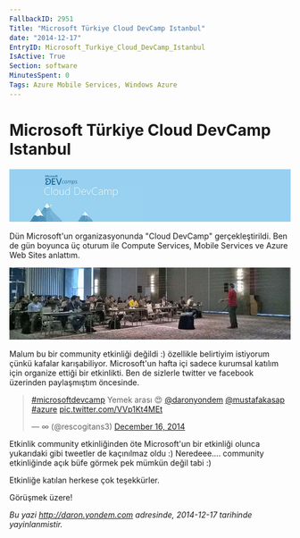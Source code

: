```yaml
---
FallbackID: 2951
Title: "Microsoft Türkiye Cloud DevCamp Istanbul"
date: "2014-12-17"
EntryID: Microsoft_Turkiye_Cloud_DevCamp_Istanbul
IsActive: True
Section: software
MinutesSpent: 0
Tags: Azure Mobile Services, Windows Azure
---
```

# Microsoft Türkiye Cloud DevCamp Istanbul
![](media/Microsoft_Turkiye_Cloud_DevCamp_Istanbul/devcamp.jpg)

Dün Microsoft'un organizasyonunda "Cloud DevCamp" gerçekleştirildi. Ben de gün boyunca üç oturum ile Compute Services, Mobile Services ve Azure Web Sites anlattım. 

![](media/Microsoft_Turkiye_Cloud_DevCamp_Istanbul/azurecamp.jpg)

Malum bu bir community etkinliği değildi :) özellikle belirtiyim istiyorum çünkü kafalar karışabiliyor. Microsoft'un hafta içi sadece kurumsal katılım için organize ettiği bir etkinlikti. Ben de sizlerle twitter ve facebook üzerinden paylaşmıştım öncesinde. 

<blockquote class="twitter-tweet" data-partner="tweetdeck"><p><a href="https://twitter.com/hashtag/microsoftdevcamp?src=hash">#microsoftdevcamp</a> Yemek arası 😍 <a href="https://twitter.com/daronyondem">@daronyondem</a>  <a href="https://twitter.com/mustafakasap">@mustafakasap</a> <a href="https://twitter.com/hashtag/azure?src=hash">#azure</a> <a href="http://t.co/VVp1Kt4MEt">pic.twitter.com/VVp1Kt4MEt</a></p>&mdash; ∞ (@rescogitans3) <a href="https://twitter.com/rescogitans3/status/544827551391444992">December 16, 2014</a></blockquote>
<script async src="//platform.twitter.com/widgets.js" charset="utf-8"></script>

Etkinlik community etkinliğinden öte Microsoft'un bir etkinliği olunca yukarıdaki gibi tweetler de kaçınılmaz oldu :) Neredeee.... community etkinliğinde açık büfe görmek pek mümkün değil tabi :) 

Etkinliğe katılan herkese çok teşekkürler. 

Görüşmek üzere!

*Bu yazi http://daron.yondem.com adresinde, 2014-12-17 tarihinde yayinlanmistir.*
